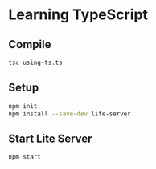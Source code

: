 # Learning TypeScript

## Compile

```bash
tsc using-ts.ts
```

## Setup

```bash
npm init
npm install --save-dev lite-server
```

## Start Lite Server

```bash
npm start
```
